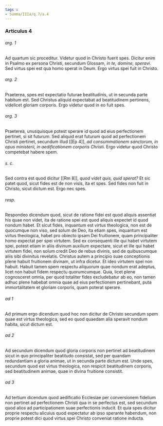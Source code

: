 ```yaml
---
tags : 
- Summa/IIIa/q.7/a.4
---
```


### Articulus 4

###### arg. 1
Ad quartum sic proceditur. Videtur quod in Christo fuerit spes. Dicitur enim in Psalmo ex persona Christi, secundum Glossam, *in te, domine, speravi*. Sed virtus spei est qua homo sperat in Deum. Ergo virtus spei fuit in Christo.

###### arg. 2
Praeterea, spes est expectatio futurae beatitudinis, ut in secunda parte habitum est. Sed Christus aliquid expectabat ad beatitudinem pertinens, videlicet gloriam corporis. Ergo videtur quod in eo fuit spes.

###### arg. 3
Praeterea, unusquisque potest sperare id quod ad eius perfectionem pertinet, si sit futurum. Sed aliquid erat futurum quod ad perfectionem Christi pertinet, secundum illud [[Ep 4]], *ad consummationem sanctorum, in opus ministerii, in aedificationem corporis Christi*. Ergo videtur quod Christo competebat habere spem.

###### s. c.
Sed contra est quod dicitur [[Rm 8]], *quod videt quis, quid sperat?* Et sic patet quod, sicut fides est de non visis, ita et spes. Sed fides non fuit in Christo, sicut dictum est. Ergo nec spes.

###### resp.
Respondeo dicendum quod, sicut de ratione fidei est quod aliquis assentiat his quae non videt, ita de ratione spei est quod aliquis expectet id quod nondum habet. Et sicut fides, inquantum est virtus theologica, non est de quocumque non viso, sed solum de Deo, ita etiam spes, inquantum est virtus theologica, habet pro obiecto ipsam Dei fruitionem, quam principaliter homo expectat per spei virtutem. Sed ex consequenti ille qui habet virtutem spei, potest etiam in aliis divinum auxilium expectare, sicut et ille qui habet virtutem fidei, non solum credit Deo de rebus divinis, sed de quibuscumque aliis sibi divinitus revelatis. Christus autem a principio suae conceptionis plene habuit fruitionem divinam, ut infra dicetur. Et ideo virtutem spei non habuit. Habuit tamen spem respectu aliquorum quae nondum erat adeptus, licet non habuit fidem respectu quorumcumque. Quia, licet plene cognosceret omnia, per quod totaliter fides excludebatur ab eo, non tamen adhuc plene habebat omnia quae ad eius perfectionem pertinebant, puta immortalitatem et gloriam corporis, quam poterat sperare.

###### ad 1
Ad primum ergo dicendum quod hoc non dicitur de Christo secundum spem quae est virtus theologica, sed eo quod quaedam alia speravit nondum habita, sicut dictum est.

###### ad 2
Ad secundum dicendum quod gloria corporis non pertinet ad beatitudinem sicut in quo principaliter beatitudo consistat, sed per quandam redundantiam a gloria animae, ut in secunda parte dictum est. Unde spes, secundum quod est virtus theologica, non respicit beatitudinem corporis, sed beatitudinem animae, quae in divina fruitione consistit.

###### ad 3
Ad tertium dicendum quod aedificatio Ecclesiae per conversionem fidelium non pertinet ad perfectionem Christi qua in se perfectus est, sed secundum quod alios ad participationem suae perfectionis inducit. Et quia spes dicitur proprie respectu alicuius quod expectatur ab ipso sperante habendum, non proprie potest dici quod virtus spei Christo conveniat ratione inducta.

